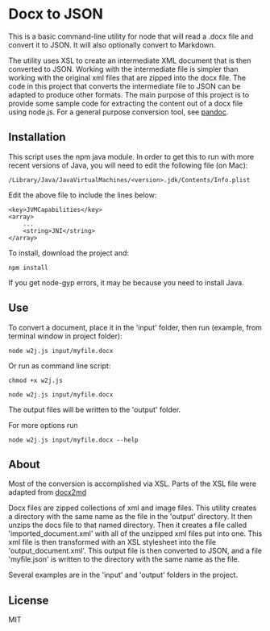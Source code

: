 # Docx to JSON

This is a basic command-line utility for node that will read a .docx file 
and convert it to JSON. It will also optionally convert to Markdown.

The utility uses XSL to create an intermediate XML document that is then
converted to JSON. Working with the intermediate file is simpler than
working with the original xml files that are zipped into the docx file. The code
in this project that converts the intermediate file to JSON can be adapted
to produce other formats. The main purpose of this project is to provide some sample
 code for 
extracting the content out of a docx file using node.js. For a general purpose conversion 
tool, see [pandoc](http://www.pandoc.org).

## Installation

This script uses the npm java module. In order to get this to run with more recent versions of Java,
you will need to edit the following file (on Mac):

    /Library/Java/JavaVirtualMachines/<version>.jdk/Contents/Info.plist 

Edit the above file to include the lines below:

    <key>JVMCapabilities</key>
    <array>
        ...
        <string>JNI</string>
    </array>


To install, download the project and:

    npm install
    
If you get node-gyp errors, it may be because you need to install Java.     

## Use

To convert a document, place it in the 'input' folder, then run (example, from
terminal window in project folder):

    node w2j.js input/myfile.docx

Or run as command line script:

    chmod +x w2j.js

    node w2j.js input/myfile.docx
    
The output files will be written to the 'output' folder.

For more options run

    node w2j.js input/myfile.docx --help
    
## About
    
Most of the conversion is accomplished via XSL. Parts of the XSL file were 
adapted from [docx2md](https://github.com/matb33/docx2md)

Docx files are zipped collections of xml and image files. This utility creates
a directory with the same name as the file in the 'output' directory. It then 
unzips the docs file to that named directory. Then it creates a file called 
'imported_document.xml' with all of the unzipped xml files put into one. This
xml file is then transformed with an XSL stylesheet into the file 'output_document.xml'. 
This output file is then converted to JSON, and a file 'myfile.json' is written
to the directory with the same name as the file. 

Several examples are in the 'input' and 'output' folders in the project.
 

## License
 
MIT    